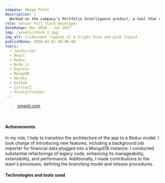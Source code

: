```yaml
---
company: Omega Point
description: |
  Worked on the company's Portfolio Intelligence product, a tool that enables investment managers to understand, visualise, and optimise their portfolios. The platform is powered by React and Node (MERN stack).
role: Senior Full Stack Developer
dateRange: Mar 2016 - Jan 2017
img: /assets/stock-1.jpg
img_alt: Iridescent ripples of a bright blue and pink liquid
publishDate: 2016-03-01 00:00:00
tools:
  - JavaScript
  - React
  - Redux
  - Node.js
  - Express
  - MongoDB
  - Heroku
  - GitHub
  - CircleCI
  - PivotalTracker
---
```


> [ompnt.com](https://www.ompnt.com)

<br />

#### Achievements

In my role, I help to transition the architecture of the app to a Redux model. I took charge of introducing new features, including a background job importer for financial data plugged into a MongoDB instance. I conducted substantial refactorings of legacy code, enhancing its manageability, extensibility, and performance. Additionally, I made contributions to the team's processes, defining the branching model and release procedures.

#### Technologies and tools used
